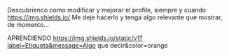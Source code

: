 Descubrienco como modificar y mejorar el profile, siempre y cuando
https://img.shields.io/
Me deje hacerlo y tenga algo relevante que mostrar, de momento...

APRENDIENDO
https://img.shields.io/static/v1?label=Etiqueta&message=Algo que decir&color=orange

<!--
**vsolgar/vsolgar** is a ✨ _special_ ✨ repository because its `README.md` (this file) appears on your GitHub profile.

Here are some ideas to get you started:

- 🔭 I’m currently working on ...
- 🌱 I’m currently learning ...
- 👯 I’m looking to collaborate on ...
- 🤔 I’m looking for help with ...
- 💬 Ask me about ...
- 📫 How to reach me: ...
- 😄 Pronouns: ...
- ⚡ Fun fact: ...
-->

